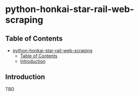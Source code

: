 # python-honkai-star-rail-web-scraping

## Table of Contents

- [python-honkai-star-rail-web-scraping](#python-honkai-star-rail-web-scraping)
  - [Table of Contents](#table-of-contents)
  - [Introduction](#introduction)

## Introduction

TBD
